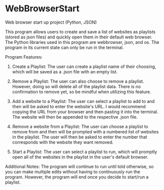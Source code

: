# WebBrowserStart
Web browser start up project (Python, JSON)

This program allows users to create and save a list of websites as playlists (stored as json files) and quickly open them in their default web browser. The Python libraries used in this program are webbrowser, json, and os. The program in its current state can only be run in the terminal.

Program Features:

1. Create a Playlist: 
The user can create a playlist name of their choosing, which will be saved as a .json file with an empty list.

2. Remove a Playlist: 
The user can also choose to remove a playlist. However, doing so will delete all of the playlist data. There is no confirmation to remove yet, so be mindful when utilizing this feature.

3. Add a website to a Playlist: 
The user can select a playlist to add to and then will be asked to enter the website's URL. I would recommend copying the URL from your browser and then pasting it into the terminal. The website will then be appended to the respective .json file.

4. Remove a website from a Playlist: The user can choose a playlist to remove from and then will be prompted with a numbered list of websites in the playlist. The user will then be asked to enter the number that corresponds with the website they want removed.

5. Start a Playlist: The user can select a playlist to run, which will promptly open all of the websites in the playlist in the user's default browser.

Additional Notes: The program will continue to run until told otherwise, so you can make multiple edits without having to continuously run the program. However, the program will end once you decide to start/run a playlist.


  




